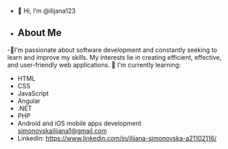 - 👋 Hi, I’m @ilijana123
- ## About Me
-👀I'm passionate about software development and constantly seeking to learn and improve my skills. My interests lie in creating efficient, effective, and user-friendly web applications.
🌱 I'm currently learning:
- HTML
- CSS
- JavaScript
- Angular
- .NET
- PHP
- Android and iOS mobile apps development
 simonovskailijana1@gmail.com
- LinkedIn: https://www.linkedin.com/in/ilijana-simonovska-a21102116/

<!---
ilijana123/ilijana123 is a ✨ special ✨ repository because its `README.md` (this file) appears on your GitHub profile.
You can click the Preview link to take a look at your changes.
--->
